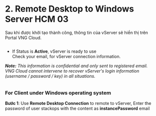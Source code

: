 # 2. Remote Desktop to Windows Server HCM 03

Sau khi được khởi tạo thành công, thông tin của vServer sẽ hiển thị trên Portal VNG Cloud.

<figure><img src="https://docs.vngcloud.vn/download/attachments/59802391/worddavf3e2c95a55ca077d1ae9860900b0d045.png?version=1&#x26;modificationDate=1684747759000&#x26;api=v2" alt=""><figcaption></figcaption></figure>

* If Status is **Active**, vServer is ready to use\
  Check your email, for vServer connection information.

_**Note:** This information is confidential and only sent to registered email. VNG Cloud cannot intervene to recover vServer's login information (username / password / key) in all situations._

<figure><img src="https://docs.vngcloud.vn/download/attachments/59802391/worddavb0c1e586dc3602a61b6198c1c3ee61c0.png?version=1&#x26;modificationDate=1684748058000&#x26;api=v2" alt=""><figcaption></figcaption></figure>



### **For Client under Windows operating system** <a href="#id-2.remotedesktoptowindowsserverhcm03-forclientunderwindowsoperatingsystem" id="id-2.remotedesktoptowindowsserverhcm03-forclientunderwindowsoperatingsystem"></a>

**Bước 1**: Use **Remote Desktop Connection** to remote to vServer, Enter the password of user stackops with the content as **instancePassword** email

<figure><img src="https://docs.vngcloud.vn/download/attachments/59802391/worddav7380f221123374a9fa8d7c0f8d865a79.png?version=1&#x26;modificationDate=1684748408000&#x26;api=v2" alt=""><figcaption></figcaption></figure>
